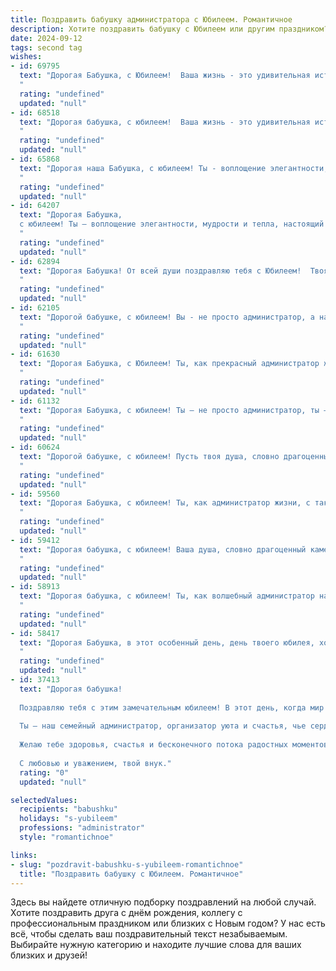 ```yaml
---
title: Поздравить бабушку администратора с Юбилеем. Романтичное
description: Хотите поздравить бабушку с Юбилеем или другим праздником? Наш ИИ создаст незабываемое поздравление, а вы обязательно выделитесь среди других.  
date: 2024-09-12
tags: second tag
wishes:
- id: 69795
  text: "Дорогая Бабушка, с Юбилеем!  Ваша жизнь - это удивительная история, полная любви, мудрости и  нежности. Вы, как прекрасный администратор, всегда умели организовывать не только свою жизнь, но и жизнь всех вокруг. Пусть каждый день будет наполнен радостью, здоровьем и  искренним  счастьем, а мы, ваши близкие, всегда будем рядом, чтобы дарить вам тепло и заботу!
  "
  rating: "undefined"
  updated: "null"
- id: 68518
  text: "Дорогая бабушка, с юбилеем!  Ваша жизнь - это удивительная история, полная любви, доброты и нежности. Как администратор, Вы всегда умели организовывать, заботиться и создавать уют, и это качество делает Вас особенной. Желаю Вам крепкого здоровья, радостных мгновений и бесконечного счастья! Пусть каждый день будет наполнен теплом,  а сердце - любовью!
  "
  rating: "undefined"
  updated: "null"
- id: 65868
  text: "Дорогая наша Бабушка, с юбилеем! Ты - воплощение элегантности, мудрости и доброты. Твой профессионализм администратора всегда вдохновлял нас, а твоя душа, подобно нежному цветку, расцветает годами. Пусть этот день станет началом новой главы твоей прекрасной жизни, наполненной любовью, радостью и счастьем.
  "
  rating: "undefined"
  updated: "null"
- id: 64207
  text: "Дорогая Бабушка,
  с юбилеем! Ты – воплощение элегантности, мудрости и тепла, настоящий администратор жизни, которая всегда держит всё под контролем и создаёт вокруг себя уютную, гармоничную атмосферу. Спасибо за твою любовь, заботу и вдохновение. Желаю тебе крепкого здоровья, радости, мира и долгих лет счастливой жизни! 🎉
  "
  rating: "undefined"
  updated: "null"
- id: 62894
  text: "Дорогая Бабушка! От всей души поздравляю тебя с Юбилеем!  Твоя жизнь – это удивительная история, полная любви, заботы и доброты. Ты – настоящая королева, мудрая и красивая, все твои годы сияют теплым светом, что ты щедро делишь с окружающими. Пусть твоя душа всегда остаётся такой же молодой и жизнерадостной, а сердце бьётся в такт с радостью и счастьем!
  "
  rating: "undefined"
  updated: "null"
- id: 62105
  text: "Дорогой бабушке, с юбилеем! Вы - не просто администратор, а настоящая волшебница,  с чьей легкой руки  всё вокруг обретает гармонию и порядок. Пусть ваша жизнь будет наполнена бесконечной любовью, радостью,  и пусть  каждый день будет  полным  ярких  красок,  как  цветок  в цветущем саду вашей души!
  "
  rating: "undefined"
  updated: "null"
- id: 61630
  text: "Дорогая Бабушка, с Юбилеем! Ты, как прекрасный администратор жизни, всегда организовывала, управляла и направляла нас с любовью и заботой. Твоя мудрость и опыт - это бесценный дар, который ты щедро даришь нам каждый день. Желаю тебе долгих лет, наполненных счастьем, любовью и радостью, чтобы твои глаза всегда сияли от светлых чувств. Пусть твоя жизнь будет такой же яркой и прекрасной, как ты сама. С любовью и уважением, твои близкие.
  "
  rating: "undefined"
  updated: "null"
- id: 61132
  text: "Дорогая Бабушка, с юбилеем! Ты – не просто администратор, ты – хозяйка жизни,  твоя забота – как тёплая лампада, освещающая путь нашим сердцам. Пусть каждый день дарит тебе столько же любви и радости, сколько ты дарила нам.
  "
  rating: "undefined"
  updated: "null"
- id: 60624
  text: "Дорогой бабушке, с юбилеем! Пусть твоя душа, словно драгоценный камень, сияет вечной молодостью и красотой. Ты - наша мудрая администратор жизни, всегда организованная, но при этом  полная нежности и любви. Будь здорова, счастлива и окружена заботой близких!
  "
  rating: "undefined"
  updated: "null"
- id: 59560
  text: "Дорогая Бабушка, с юбилеем! Ты, как администратор жизни, с такой любовью и заботой управляла нашим миром, создавая в нем уют и гармонию. Твое сердце – это теплое и гостеприимное лобби, где всегда рады гостям, где царит атмосфера счастья и покоя. В этот особенный день позволь нам выразить тебе нашу безграничную любовь и преданность. Пусть твоя жизнь будет наполнена только светлыми моментами и яркими красками, как рассвет в летнюю ночь. С днем рождения!
  "
  rating: "undefined"
  updated: "null"
- id: 59412
  text: "Дорогая бабушка, с юбилеем! Ваша душа, словно драгоценный камень, сияет любовью и мудростью, а ваша профессия Администратора – это не просто работа, а призвание, которое дарит людям комфорт и порядок. Пусть этот юбилей станет началом новой главы, наполненной радостью, теплом и бесконечной любовью близких.
  "
  rating: "undefined"
  updated: "null"
- id: 58913
  text: "Дорогая бабушка, с юбилеем! Ты, как волшебный администратор нашей жизни, управляешь ею с такой любовью и заботой. Пусть твой новый год будет полон радости, тепла и исполнения всех желаний!
  "
  rating: "undefined"
  updated: "null"
- id: 58417
  text: "Дорогая Бабушка, в этот особенный день, день твоего юбилея, хочется сказать тебе, что ты – настоящая королева, управляющая не только своим  царством  дома,  но и  сердцами  всех,  кто  тебя  знает.  Твой талант администрирования жизненного пространства  и  твоя  нежная  душа  поражают  меня  каждый  день.  Спасибо,  что  ты  есть,  что  ты – мое  солнышко, мой  маяк  и  моя  нежная  любовь.
  "
  rating: "undefined"
  updated: "null"
- id: 37413
  text: "Дорогая бабушка!
  
  Поздравляю тебя с этим замечательным юбилеем! В этот день, когда мир поздравляет тебя с жизненным путём, полным мудрости и тепла, я хочу сказать, как сильно я тебя люблю и ценю.
  
  Ты — наш семейный администратор, организатор уюта и счастья, чье сердце щедро делится заботой и любовью. Каждый миг, проведённый с тобой, наполнен светом и радостью. Твоя сила и доброта вдохновляют, а твои мудрые советы — бесценны.
  
  Желаю тебе здоровья, счастья и бесконечного потока радостных моментов! Пусть каждый день приносит новые счастливые воспоминания, а твоя жизнь пусть будет наполнена яркими красками и теплом близких.
  
  С любовью и уважением, твой внук."
  rating: "0"
  updated: "null"

selectedValues:
  recipients: "babushku"
  holidays: "s-yubileem"
  professions: "administrator"
  style: "romantichnoe"

links:
- slug: "pozdravit-babushku-s-yubileem-romantichnoe"
  title: "Поздравить бабушку с Юбилеем. Романтичное"
---
```


Здесь вы найдете отличную подборку поздравлений на любой случай. 
Хотите поздравить друга с днём рождения, коллегу с профессиональным праздником или близких с Новым годом? У нас есть всё, чтобы сделать ваш поздравительный текст незабываемым. Выбирайте нужную категорию и находите лучшие слова для ваших близких и друзей!
